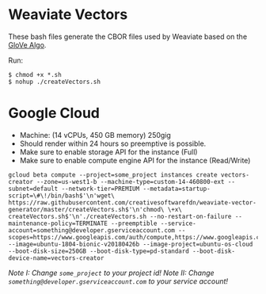 # Weaviate Vectors

These bash files generate the CBOR files used by Weaviate based on the [GloVe Algo](https://nlp.stanford.edu/pubs/glove.pdf).

Run:

```
$ chmod +x *.sh
$ nohup ./createVectors.sh
```

# Google Cloud

- Machine: (14 vCPUs, 450 GB memory) 250gig
- Should render within 24 hours so preemptive is possible.
- Make sure to enable storage API for the instance (Full)
- Make sure to enable compute engine API for the instance (Read/Write)

```
gcloud beta compute --project=some_project instances create vectors-creator --zone=us-west1-b --machine-type=custom-14-460800-ext --subnet=default --network-tier=PREMIUM --metadata=startup-script=\#\!/bin/bash$'\n'wget\ https://raw.githubusercontent.com/creativesoftwarefdn/weaviate-vector-generator/master/createVectors.sh$'\n'chmod\ \+x\ createVectors.sh$'\n'./createVectors.sh --no-restart-on-failure --maintenance-policy=TERMINATE --preemptible --service-account=something@developer.gserviceaccount.com --scopes=https://www.googleapis.com/auth/compute,https://www.googleapis.com/auth/servicecontrol,https://www.googleapis.com/auth/service.management.readonly,https://www.googleapis.com/auth/logging.write,https://www.googleapis.com/auth/monitoring.write,https://www.googleapis.com/auth/trace.append,https://www.googleapis.com/auth/devstorage.full_control --image=ubuntu-1804-bionic-v20180426b --image-project=ubuntu-os-cloud --boot-disk-size=250GB --boot-disk-type=pd-standard --boot-disk-device-name=vectors-creator
```

_Note I: Change `some_project` to your project id!_
_Note II: Change `something@developer.gserviceaccount.com` to your service account!_